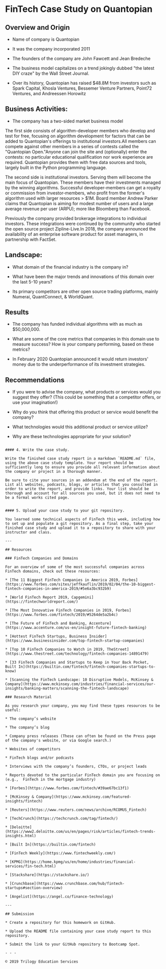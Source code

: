 # FinTech Case Study on Quantopian

## Overview and Origin

* Name of company is Quantopian

* It was the company incorporated 2011

* The founders of the company are John Fawcett and Jean Bredeche

* The business model capitalizes on a trend jokingly dubbed "the latest DIY craze" by the Wall Street Journal.

* Over its history, Quantopian has raised $48.8M from investors such as Spark Capital, Khosla Ventures, Bessemer Venture Partners, Point72 Ventures, and Andreessen Horowitz


## Business Activities:

* The company has a two-sided market business model

The first side consists of algorithm-developer members who develop and test for free, focusing on algorithm development for factors that can be added to Quantopian's offerings to institutional investors.All members can compete against other members in a series of contests called the "Quantopian Open."Anyone can join the site and (optionally) enter the contests: no particular educational qualification nor work experience are required. Quantopian provides them with free data sources and tools, largely built in the Python programming language.

The second side is institutional investors. Serving them will become the main focus of Quantopian. These members have their investments managed by the winning algorithms. Successful developer-members can get a royalty or commission from investor-members, who profit from the former's algorithm used with larger resources > $1M. Board member Andrew Parker claims that Quantopian is aiming for modest number of users and a large average revenue per user (ARPU); more like Bloomberg than Facebook.

Previously the company provided brokerage integrations to individual investors. These integrations were continued by the community who started the open source project Zipline-Live.In 2018, the company announced the availability of an enterprise software product for asset managers, in partnership with FactSet.


## Landscape:

* What domain of the financial industry is the company in?

* What have been the major trends and innovations of this domain over the last 5-10 years?

* Its primary competitors are other open source trading platforms, mainly Numerai, QuantConnect, & WorldQuant.


## Results

* The company has funded individual algorithms with as much as $50,000,000. 

* What are some of the core metrics that companies in this domain use to measure success? How is your company performing, based on these metrics?

* In February 2020 Quantopian announced it would return investors' money due to the underperformance of its investment strategies.


## Recommendations

* If you were to advise the company, what products or services would you suggest they offer? (This could be something that a competitor offers, or use your imagination!)

* Why do you think that offering this product or service would benefit the company?

* What technologies would this additional product or service utilize?

* Why are these technologies appropriate for your solution?
```

#### 4. Write the case study.

Write the finished case study report in a markdown `README.md` file, using the above case study template. Your report should be sufficiently long to ensure you provide all relevant information about the company or project in a thorough manner.

Be sure to cite your sources in an addendum at the end of the report. List all websites, podcasts, blogs, or articles that you consulted in order to write the report, and provide links. Your list should be thorough and account for all sources you used, but it does not need to be a formal works cited page.


#### 5. Upload your case study to your git repository.

You learned some technical aspects of FinTech this week, including how to set up and populate a git repository. As a final step, take your finished case study and upload it to a repository to share with your instructor and class.

---

## Resources

### FinTech Companies and Domains

For an overview of some of the most successful companies across FinTech domains, check out these resources:

* [The 11 Biggest FinTech Companies in America 2019, Forbes](https://www.forbes.com/sites/jeffkauflin/2019/02/04/the-10-biggest-fintech-companies-in-america-2019/#5e6a3bc932b9)

* [World FinTech Report 2019, Capgemini](https://fintechworldreport.com/)

* [The Most Innovative FinTech Companies in 2019, Forbes](https://www.forbes.com/fintech/2019/#5264de5a2b4c)

* [The Future of FinTech and Banking, Accenture](https://www.accenture.com/us-en/insight-future-fintech-banking)

* [Hottest FinTech Startups, Business Insider](https://www.businessinsider.com/top-fintech-startup-companies)

* [Top 10 FinTech Companies to Watch in 2019, TheStreet](https://www.thestreet.com/technology/fintech-companies-14891479)

* [33 FinTech Companies and Startups to Keep in Your Back Pocket, Built In](https://builtin.com/fintech/fintech-companies-startups-to-know)

* [Scanning the FinTech Landscape: 10 Disruptive Models, McKinsey & Company](https://www.mckinsey.com/industries/financial-services/our-insights/banking-matters/scanning-the-fintech-landscape)

### Research Material

As you research your company, you may find these types resources to be useful:

* The company’s website

* The company’s blog

* Company press releases (These can often be found on the Press page of the company's website, or via Google search.)

* Websites of competitors

* FinTech blogs and/or podcasts

* Interviews with the company’s founders, CTOs, or project leads

* Reports devoted to the particular FinTech domain you are focusing on (e.g.,  FinTech in the mortgage industry)

* [Forbes](https://www.forbes.com/fintech/#39ae67bc13f1)

* [McKinsey & Company](https://www.mckinsey.com/featured-insights/fintech)

* [Reuters](https://www.reuters.com/news/archive/RCOMUS_Fintech)

* [TechCrunch](https://techcrunch.com/tag/fintech/)

* [Deloitte](https://www2.deloitte.com/us/en/pages/risk/articles/fintech-trends-insights.html)

* [Built In](https://builtin.com/fintech)

* [FinTech Weekly](https://www.fintechweekly.com/)

* [KPMG](https://home.kpmg/us/en/home/industries/financial-services/fin-tech.html)

* [Stackshare](https://stackshare.io/)

* [Crunchbase](https://www.crunchbase.com/hub/fintech-startups#section-overview)

* [Angelist](https://angel.co/finance-technology)

---

## Submission

* Create a repository for this homework on GitHub.

* Upload the README file containing your case study report to this repository.

* Submit the link to your GitHub repository to Bootcamp Spot.

- - -

© 2019 Trilogy Education Services
